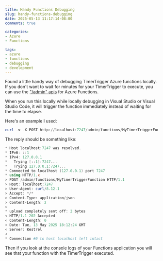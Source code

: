 ```yaml
---
title: Handy Functions Debugging
slug: handy-functions-debugging
date: 2025-05-13 11:17:14-08:00
comments: true

categories:
- Azure
- Functions

tags:
- azure
- functions
- debugging
- development
---
```


Found a little handy way of debugging TimerTrigger Azure functions locally. If you don't want to wait for minutes for your TimerTrigger to execute, you can use the ["/admin" apis](https://learn.microsoft.com/en-us/azure/azure-functions/functions-manually-run-non-http?tabs=azure-portal#define-the-request-location) for Azure Functions. 

When you run this locally while locally debugging in Visual Studio or Visual Studio Code, it will trigger the function immediately instead of waiting for the time to elapse. 

Here's an example I used:

``` PowerShell
curl -v -X POST http://localhost:7247/admin/functions/MyTimerTriggerFunction -H "Content-Type: application/json" -d "{}"
```

The reply should be something like:

``` PowerShell
* Host localhost:7247 was resolved.
* IPv6: ::1
* IPv4: 127.0.0.1
*   Trying [::1]:7247...
*   Trying 127.0.0.1:7247...
* Connected to localhost (127.0.0.1) port 7247
* using HTTP/1.x
> POST /admin/functions/MyTimerTriggerFunction HTTP/1.1
> Host: localhost:7247
> User-Agent: curl/8.12.1
> Accept: */*
> Content-Type: application/json
> Content-Length: 2
>
* upload completely sent off: 2 bytes
< HTTP/1.1 202 Accepted
< Content-Length: 0
< Date: Tue, 13 May 2025 18:12:24 GMT
< Server: Kestrel
<
* Connection #0 to host localhost left intact
```

Then if you look at the console logs of your Functions application you will see that your function with the TimerTrigger executed. 
